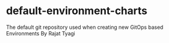 # default-environment-charts
The default git repository used when creating new GitOps based Environments
By Rajat Tyagi   
